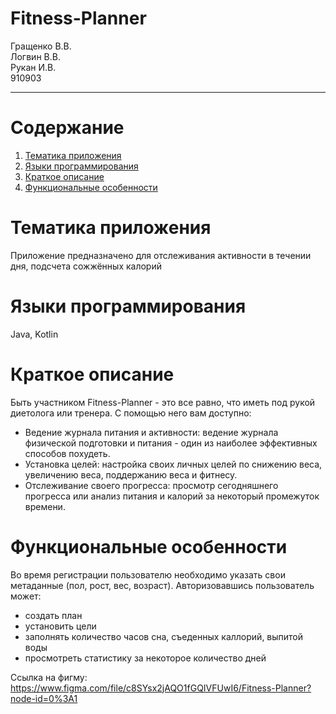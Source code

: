 # Fitness-Planner
Гращенко В.В. <br>
Логвин В.В. <br>
Рукан И.В. <br>
910903

---
# Содержание
1. [Тематика приложения](#Тематика-приложения)
2. [Языки программирования](#Языки-программирования)
3. [Краткое описание](#Краткое-описание)
4. [Функциональные особенности](#Функциональные-особенности)
# Тематика приложения
Приложение предназначено для отслеживания активности в течении дня, подсчета сожжённых калорий 
# Языки программирования
Java, Kotlin
# Краткое описание
Быть участником Fitness-Planner - это все равно, что иметь под рукой диетолога или тренера. С помощью него вам доступно:

+ Ведение журнала питания и активности: ведение журнала физической подготовки и питания - один из наиболее эффективных способов похудеть.
+ Установка целей: настройка своих личных целей по снижению веса, увеличению веса, поддержанию веса и фитнесу.
+ Отслеживание своего прогресса: просмотр сегодняшнего прогресса или анализ питания и калорий за некоторый промежуток времени.

# Функциональные особенности
Во время регистрации пользователю необходимо указать свои метаданные (пол, рост, вес, возраст).
Авторизовавшись пользователь может:
- создать план
- установить цели
- заполнять количество часов сна, съеденных каллорий, выпитой воды
- просмотреть статистику за некоторое количество дней

Ссылка на фигму: https://www.figma.com/file/c8SYsx2jAQO1fGQIVFUwI6/Fitness-Planner?node-id=0%3A1
